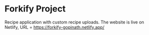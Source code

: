 # Forkify Project

Recipe application with custom recipe uploads.
The website is live on Netlify, URL = https://forkify-gopinath.netlify.app/
